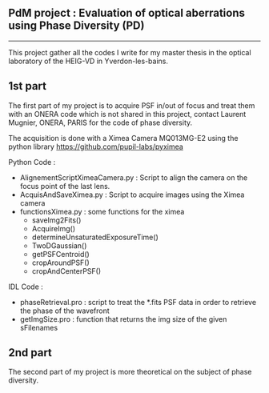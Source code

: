 PdM project : Evaluation of optical aberrations using Phase Diversity (PD)
----------------------------------------------------------------------------
----------------------------------------------------------------------------

This project gather all the codes I write for my master thesis in the optical laboratory of the HEIG-VD in Yverdon-les-bains.

1st part
--------
The first part of my project is to acquire PSF in/out of focus and treat them with an ONERA code which is not shared in this project, contact Laurent Mugnier, ONERA, PARIS for the code of phase diversity.

The acquisition is done with a Ximea Camera MQ013MG-E2 using the python library https://github.com/pupil-labs/pyximea

Python Code :

- AlignementScriptXimeaCamera.py : Script to align the camera on the focus point of the last lens.
- AcquisAndSaveXimea.py : Script to acquire images using the Ximea camera
- functionsXimea.py : some functions for the ximea
    - saveImg2Fits()
    - AcquireImg()
    - determineUnsaturatedExposureTime()
    - TwoDGaussian()
    - getPSFCentroid()
    - cropAroundPSF()
    - cropAndCenterPSF()

IDL Code :

- phaseRetrieval.pro  : script to treat the \*.fits PSF data in order to retrieve the phase of the wavefront
- getImgSize.pro : function that returns the img size of the given sFilenames

2nd part
--------
The second part of my project is more theoretical on the subject of phase diversity.
